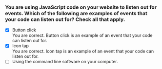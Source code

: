 ### You are using JavaScript code on your website to listen out for events. Which of the following are examples of events that your code can listen out for? Check all that apply.

- [x] Button click <br>
      You are correct. Button click is an example of an event that your code can listen out for.
- [x] Icon tap <br>
      You are correct. Icon tap is an example of an event that your code can listen out for.
- [ ] Using the command line software on your computer.
